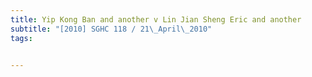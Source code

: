 ```yaml
---
title: Yip Kong Ban and another v Lin Jian Sheng Eric and another 
subtitle: "[2010] SGHC 118 / 21\_April\_2010"
tags:


---
```


